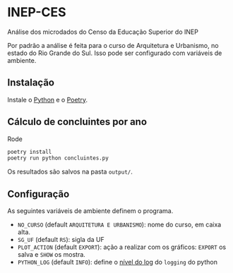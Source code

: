# INEP-CES
Análise dos microdados do Censo da Educação Superior do INEP

Por padrão a análise é feita para o curso de Arquitetura e Urbanismo, no estado do Rio Grande do Sul. Isso pode ser configurado com variáveis de ambiente.

## Instalação

Instale o [Python](https://www.python.org) e o [Poetry](https://python-poetry.org).

## Cálculo de concluintes por ano

Rode
```bash
poetry install
poetry run python concluintes.py
```
Os resultados são salvos na pasta `output/`.

## Configuração

As seguintes variáveis de ambiente definem o programa.
- `NO_CURSO` (default `ARQUITETURA E URBANISMO`): nome do curso, em caixa alta.
- `SG_UF` (default `RS`): sigla da UF
- `PLOT_ACTION` (default `EXPORT`): ação a realizar com os gráficos: `EXPORT` os salva e `SHOW` os mostra.
- `PYTHON_LOG` (default `INFO`): define o [nível do log](https://docs.python.org/3/howto/logging.html#when-to-use-logging) do `logging` do python
